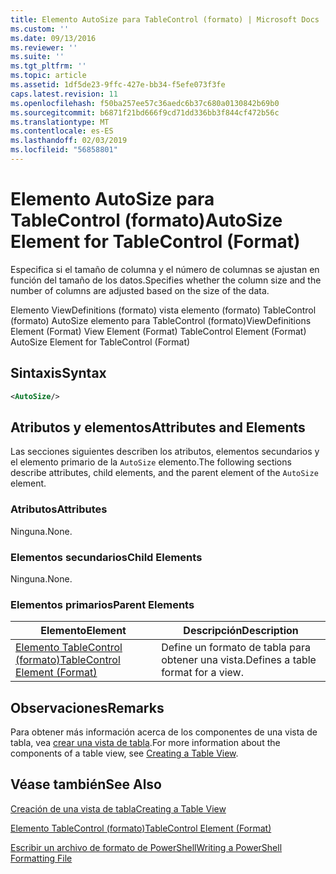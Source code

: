 ```yaml
---
title: Elemento AutoSize para TableControl (formato) | Microsoft Docs
ms.custom: ''
ms.date: 09/13/2016
ms.reviewer: ''
ms.suite: ''
ms.tgt_pltfrm: ''
ms.topic: article
ms.assetid: 1df5de23-9ffc-427e-bb34-f5efe073f3fe
caps.latest.revision: 11
ms.openlocfilehash: f50ba257ee57c36aedc6b37c680a0130842b69b0
ms.sourcegitcommit: b6871f21bd666f9cd71dd336bb3f844cf472b56c
ms.translationtype: MT
ms.contentlocale: es-ES
ms.lasthandoff: 02/03/2019
ms.locfileid: "56858801"
---
```

# <a name="autosize-element-for-tablecontrol-format"></a><span data-ttu-id="cae1b-102">Elemento AutoSize para TableControl (formato)</span><span class="sxs-lookup"><span data-stu-id="cae1b-102">AutoSize Element for TableControl (Format)</span></span>

<span data-ttu-id="cae1b-103">Especifica si el tamaño de columna y el número de columnas se ajustan en función del tamaño de los datos.</span><span class="sxs-lookup"><span data-stu-id="cae1b-103">Specifies whether the column size and the number of columns are adjusted based on the size of the data.</span></span>

<span data-ttu-id="cae1b-104">Elemento ViewDefinitions (formato) vista elemento (formato) TableControl (formato) AutoSize elemento para TableControl (formato)</span><span class="sxs-lookup"><span data-stu-id="cae1b-104">ViewDefinitions Element (Format) View Element (Format) TableControl Element (Format) AutoSize Element for TableControl (Format)</span></span>

## <a name="syntax"></a><span data-ttu-id="cae1b-105">Sintaxis</span><span class="sxs-lookup"><span data-stu-id="cae1b-105">Syntax</span></span>

```xml
<AutoSize/>
```

## <a name="attributes-and-elements"></a><span data-ttu-id="cae1b-106">Atributos y elementos</span><span class="sxs-lookup"><span data-stu-id="cae1b-106">Attributes and Elements</span></span>

<span data-ttu-id="cae1b-107">Las secciones siguientes describen los atributos, elementos secundarios y el elemento primario de la `AutoSize` elemento.</span><span class="sxs-lookup"><span data-stu-id="cae1b-107">The following sections describe attributes, child elements, and the parent element of the `AutoSize` element.</span></span>

### <a name="attributes"></a><span data-ttu-id="cae1b-108">Atributos</span><span class="sxs-lookup"><span data-stu-id="cae1b-108">Attributes</span></span>

<span data-ttu-id="cae1b-109">Ninguna.</span><span class="sxs-lookup"><span data-stu-id="cae1b-109">None.</span></span>

### <a name="child-elements"></a><span data-ttu-id="cae1b-110">Elementos secundarios</span><span class="sxs-lookup"><span data-stu-id="cae1b-110">Child Elements</span></span>

<span data-ttu-id="cae1b-111">Ninguna.</span><span class="sxs-lookup"><span data-stu-id="cae1b-111">None.</span></span>

### <a name="parent-elements"></a><span data-ttu-id="cae1b-112">Elementos primarios</span><span class="sxs-lookup"><span data-stu-id="cae1b-112">Parent Elements</span></span>

|<span data-ttu-id="cae1b-113">Elemento</span><span class="sxs-lookup"><span data-stu-id="cae1b-113">Element</span></span>|<span data-ttu-id="cae1b-114">Descripción</span><span class="sxs-lookup"><span data-stu-id="cae1b-114">Description</span></span>|
|-------------|-----------------|
|[<span data-ttu-id="cae1b-115">Elemento TableControl (formato)</span><span class="sxs-lookup"><span data-stu-id="cae1b-115">TableControl Element (Format)</span></span>](./tablecontrol-element-format.md)|<span data-ttu-id="cae1b-116">Define un formato de tabla para obtener una vista.</span><span class="sxs-lookup"><span data-stu-id="cae1b-116">Defines a table format for a view.</span></span>|

## <a name="remarks"></a><span data-ttu-id="cae1b-117">Observaciones</span><span class="sxs-lookup"><span data-stu-id="cae1b-117">Remarks</span></span>

<span data-ttu-id="cae1b-118">Para obtener más información acerca de los componentes de una vista de tabla, vea [crear una vista de tabla](./creating-a-table-view.md).</span><span class="sxs-lookup"><span data-stu-id="cae1b-118">For more information about the components of a table view, see [Creating a Table View](./creating-a-table-view.md).</span></span>

## <a name="see-also"></a><span data-ttu-id="cae1b-119">Véase también</span><span class="sxs-lookup"><span data-stu-id="cae1b-119">See Also</span></span>

[<span data-ttu-id="cae1b-120">Creación de una vista de tabla</span><span class="sxs-lookup"><span data-stu-id="cae1b-120">Creating a Table View</span></span>](./creating-a-table-view.md)

[<span data-ttu-id="cae1b-121">Elemento TableControl (formato)</span><span class="sxs-lookup"><span data-stu-id="cae1b-121">TableControl Element (Format)</span></span>](./tablecontrol-element-format.md)

[<span data-ttu-id="cae1b-122">Escribir un archivo de formato de PowerShell</span><span class="sxs-lookup"><span data-stu-id="cae1b-122">Writing a PowerShell Formatting File</span></span>](./writing-a-powershell-formatting-file.md)
